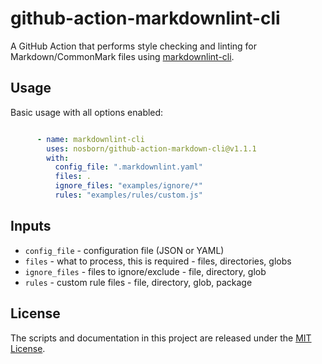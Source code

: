 # github-action-markdownlint-cli

A GitHub Action that performs style checking and linting for Markdown/CommonMark files using [markdownlint-cli](https://github.com/igorshubovych/markdownlint-cli).

## Usage

Basic usage with all options enabled:

```yaml

      - name: markdownlint-cli
        uses: nosborn/github-action-markdown-cli@v1.1.1
        with:
          config_file: ".markdownlint.yaml"
          files: .
          ignore_files: "examples/ignore/*"
          rules: "examples/rules/custom.js"

```

## Inputs

* `config_file` - configuration file (JSON or YAML)
* `files` - what to process, this is required - files, directories, globs
* `ignore_files` - files to ignore/exclude - file, directory, glob
* `rules` - custom rule files - file, directory, glob, package

## License

The scripts and documentation in this project are released under the [MIT License](./LICENSE).
